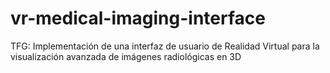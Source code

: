 # vr-medical-imaging-interface
TFG: Implementación de una interfaz de usuario de Realidad Virtual para la visualización avanzada de imágenes radiológicas en 3D
